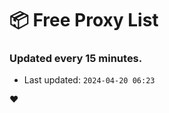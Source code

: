 # :package: Free Proxy List
### Updated every 15 minutes.

- Last updated: `2024-04-20 06:23`

:heart:
